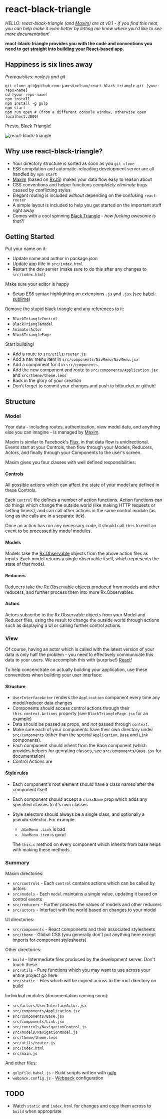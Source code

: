 # react-black-triangle

*HELLO: react-black-triangle (and [Maxim](https://github.com/jamesknelson/maxim)) are  at v0.1 - if you find this neat, you can help make it even better by letting me know where you'd like to see more documentation!*

**react-black-triangle provides you with the code and conventions you need to get straight into building your React-based app.**

## Happiness is six lines away

*Prerequisites: node.js and git*

```
git clone git@github.com:jamesknelson/react-black-triangle.git [your-repo-name]
cd [your-repo-name]
npm install
npm install -g gulp
npm start
npm run open # (from a different console window, otherwise open localhost:3000)
```

Presto, Black Triangle!

![react-black-triangle](http://jamesknelson.com/black-triangle.png)

## Why use react-black-triangle?

- Your directory structure is sorted as soon as you `git clone`
- ES6 compilation and automatic-reloading development server are all handled by `npm start`
- [Maxim](https://github.com/jamesknelson/maxim) (based on [RxJS](https://github.com/Reactive-Extensions/RxJS)) makes your data flow easy to reason about
- CSS conventions and helper functions *completely eliminate* bugs caused by conflicting styles
- Elegant routing is included *without* depending on the confusing `react-router`
- A simple layout is included to help you get started on the important stuff right away
- Comes with a cool spinning [Black Triangle](http://rampantgames.com/blog/?p=7745) - *how fucking awesome is that?!*

## Getting Started

Put your name on it:

- Update name and author in package.json
- Update app title in `src/index.html`
- Restart the dev server (make sure to do this after any changes to `src/index.html`)

Make sure your editor is happy

- Setup ES6 syntax highlighting on extensions `.js` and `.jsx` (see [babel-sublime](https://github.com/babel/babel-sublime))

Remove the stupid black triangle and any references to it:

- `BlackTriangleControl`
- `BlackTriangleModel`
- `AnimatorActor`
- `BlackTrianglePage`

Start building!

- Add a route to `src/utils/router.js`
- Add a nav menu item in `src/components/NavMenu/NavMenu.jsx`
- Add a component for it in `src/components`
- Add the new component and route to `src/components/Application.jsx` and `src/theme/theme.less`
- Bask in the glory of your creation
- Don't forget to commit your changes and push to bitbucket or github!

## Structure

### Model

Your data - including routes, authentication, view model data, and anything else you can imagine - is managed by [Maxim](https://github.com/jamesknelson/maxim).

Maxim is similar to Facebook's [Flux](https://facebook.github.io/flux/), in that data flow is unidirectional. Events start at your Controls, then flow through your Models, Reducers, Actors, and finally through your Components to the user's screen.

Maxim gives you four classes with well defined responsibilities:

#### Controls

All possible actions which can affect the state of your model are defined in these Controls.

Each `control` file defines a number of action functions. Action functions can do things which change the outside world (like making HTTP requests or setting timers), and can call other actions in the same control module (as long as the calls are in a separate tick).

Once an action has run any necessary code, it should call `this` to emit an event to be processed by model modules.

#### Models

Models take the [Rx.Observable](https://github.com/Reactive-Extensions/RxJS/blob/master/doc/api/core/observable.md) objects from the above action files as inputs. Each model returns a single observable itself, which represents the state of that model.

#### Reducers

Reducers take the Rx.Observable objects produced from models and other reducers, and further process them into more Rx.Observables.

#### Actors

Actors subscribe to the Rx.Observable objects from your Model and Reducer files, using the result to change the outside world through actions such as displaying a UI or calling further control actions.

### View

Of course, having an actor which is called with the latest version of your data is only half the problem - you need to effectively communicate this data to your users. We accomplish this with (surprise!) [React](https://facebook.github.io/react/)!

To help concenctrate on actually building your application, use these conventions when building your user interface:

#### Structure

- `UserInterfaceActor` renders the `Application` component every time any model/reducer data changes
- Components should access control actions through their `this.context.Actions` property (see `BlackTrianglePage.jsx` for an example)
- Data should be passed as props, and *not* passed through `context`.
- Make sure each of your components have their own directory under `src/components` (other than the special `Application`, `Base` and `Link` components).
- Each component should inherit from the Base component (which provides helpers for genrating classes, see `src/components/Base.jsx` for documentation)
- Control Actions are 

#### Style rules

- Each component's root element should have a class named after the component itself
- Each component should accept a `className` prop which adds any specified classes to it's own classes
- Style selectors should always be a single class, and optionally a pseudo-selector. For example:
  
  * `.NavMenu .Link` is bad
  * `.NavMenu-item` is good

  The `this.c` method on every component which inherits from base helps with making these methods.

### Summary

Maxim directories:

- `src/controls` - Each `control` contains actions which can be called by actors
- `src/models` - Each `model` maintains a single value, updating it based on control events 
- `src/reducers` - Further process the values of models and other reducers
- `src/actors` - Interfact with the world based on changes to your model

UI directories:

- `src/components` - React components and their associated stylesheets
- `src/theme` - Global CSS (you generally don't put anything here except imports for component stylesheets)

Other directories:

- `build` - Intermediate files produced by the development server. Don't touch these.
- `src/utils` - Pure functions which you may want to use across your entire project go here
- `src/static` - Files which will be copied across to the root directory on build

Individual modules (documentation coming soon):

- `src/actors/UserInterfaceActor.jsx`
- `src/components/Application.jsx`
- `src/components/Base.jsx`
- `src/components/Link.jsx`
- `src/controls/NavigationControl.js`
- `src/models/NavigationModel.js`
- `src/theme/theme.less`
- `src/utils/router.js`
- `src/index.html`
- `src/main.js`

And other files:

- `gulpfile.babel.js` - Build scripts written with [gulp](http://gulpjs.com/)
- `webpack.config.js` - [Webpack](http://webpack.github.io/) configuration

## TODO

- Watch `static` and `index.html` for changes and copy them across to `build` when appropriate
